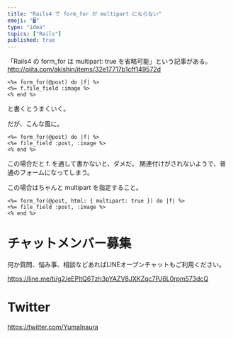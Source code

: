```yaml
---
title: "Rails4 で form_for が multipart にならない"
emoji: "🖥"
type: "idea"
topics: ["Rails"]
published: true
---
```


「Rails4 の form_for は multipart: true を省略可能」という記事がある。
http://qiita.com/akishin/items/32e17717b1cff149572d

```erb
<%= form_for(@post) do |f| %>
<%= f.file_field :image %>
<% end %>
```

と書くとうまくいく。

だが、こんな風に。

```erb
<%= form_for(@post) do |f| %>
<%= file_field :post, :image %>
<% end %>
```

この場合だと f. を通して書かないと、ダメだ。
関連付けがされないようで、普通のフォームになってしまう。

この場合はちゃんと multipart を指定すること。

```erb
<%= form_for(@post, html: { multipart: true }) do |f| %>
<%= file_field :post, :image %>
<% end %>
```








<!-- Update From Qiita API -->

# チャットメンバー募集


何か質問、悩み事、相談などあればLINEオープンチャットもご利用ください。

https://line.me/ti/g2/eEPltQ6Tzh3pYAZV8JXKZqc7PJ6L0rpm573dcQ





# Twitter


https://twitter.com/YumaInaura


<!-- Update From Qiita API -->


